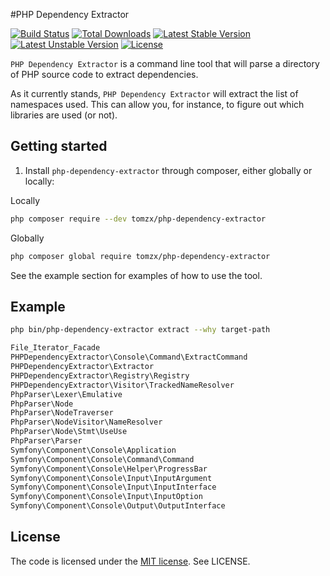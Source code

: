 #PHP Dependency Extractor

[![Build Status](https://travis-ci.org/tomzx/php-dependency-extractor.svg)](https://travis-ci.org/tomzx/php-dependency-extractor)
[![Total Downloads](https://poser.pugx.org/tomzx/php-dependency-extractor/downloads.svg)](https://packagist.org/packages/tomzx/php-dependency-extractor)
[![Latest Stable Version](https://poser.pugx.org/tomzx/php-dependency-extractor/v/stable.svg)](https://packagist.org/packages/tomzx/php-dependency-extractor)
[![Latest Unstable Version](https://poser.pugx.org/tomzx/php-dependency-extractor/v/unstable.svg)](https://packagist.org/packages/tomzx/php-dependency-extractor)
[![License](https://poser.pugx.org/tomzx/php-dependency-extractor/license.svg)](https://packagist.org/packages/tomzx/php-dependency-extractor)

`PHP Dependency Extractor` is a command line tool that will parse a directory of PHP source code to extract dependencies.

As it currently stands, `PHP Dependency Extractor` will extract the list of namespaces used. This can allow you, for instance, to figure out which libraries are used (or not).

## Getting started

1. Install `php-dependency-extractor` through composer, either globally or locally:

Locally
```bash
php composer require --dev tomzx/php-dependency-extractor
```

Globally
```bash
php composer global require tomzx/php-dependency-extractor
```

See the example section for examples of how to use the tool.

## Example

```bash
php bin/php-dependency-extractor extract --why target-path

File_Iterator_Facade
PHPDependencyExtractor\Console\Command\ExtractCommand
PHPDependencyExtractor\Extractor
PHPDependencyExtractor\Registry\Registry
PHPDependencyExtractor\Visitor\TrackedNameResolver
PhpParser\Lexer\Emulative
PhpParser\Node
PhpParser\NodeTraverser
PhpParser\NodeVisitor\NameResolver
PhpParser\Node\Stmt\UseUse
PhpParser\Parser
Symfony\Component\Console\Application
Symfony\Component\Console\Command\Command
Symfony\Component\Console\Helper\ProgressBar
Symfony\Component\Console\Input\InputArgument
Symfony\Component\Console\Input\InputInterface
Symfony\Component\Console\Input\InputOption
Symfony\Component\Console\Output\OutputInterface
```

## License

The code is licensed under the [MIT license](http://choosealicense.com/licenses/mit/). See LICENSE.
